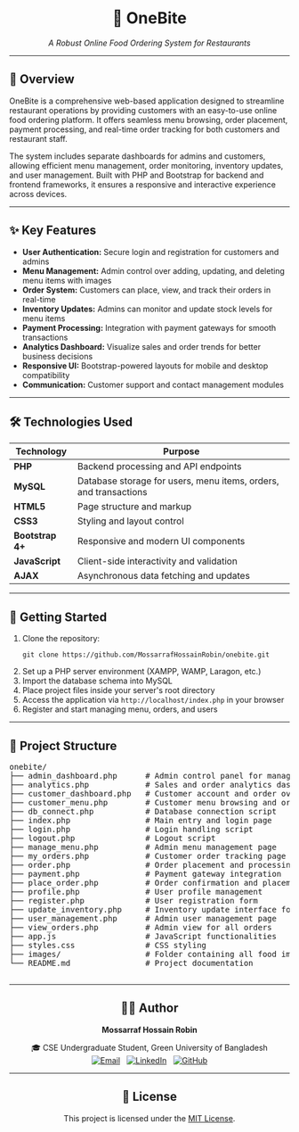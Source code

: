 <div align="center">
  <h1>🍔 OneBite</h1>
  <p><em>A Robust Online Food Ordering System for Restaurants</em></p>
</div>

---

<div>
  <h2>📌 Overview</h2>
  <p>
    OneBite is a comprehensive web-based application designed to streamline restaurant operations by providing
    customers with an easy-to-use online food ordering platform. It offers seamless menu browsing, order placement,
    payment processing, and real-time order tracking for both customers and restaurant staff.
  </p>
  <p>
    The system includes separate dashboards for admins and customers, allowing efficient menu management, order monitoring,
    inventory updates, and user management. Built with PHP and Bootstrap for backend and frontend frameworks, it ensures
    a responsive and interactive experience across devices.
  </p>
</div>

---

<div>
  <h2>✨ Key Features</h2>
  <ul>
    <li><strong>User Authentication:</strong> Secure login and registration for customers and admins</li>
    <li><strong>Menu Management:</strong> Admin control over adding, updating, and deleting menu items with images</li>
    <li><strong>Order System:</strong> Customers can place, view, and track their orders in real-time</li>
    <li><strong>Inventory Updates:</strong> Admins can monitor and update stock levels for menu items</li>
    <li><strong>Payment Processing:</strong> Integration with payment gateways for smooth transactions</li>
    <li><strong>Analytics Dashboard:</strong> Visualize sales and order trends for better business decisions</li>
    <li><strong>Responsive UI:</strong> Bootstrap-powered layouts for mobile and desktop compatibility</li>
    <li><strong>Communication:</strong> Customer support and contact management modules</li>
  </ul>
</div>

---

<div>
  <h2>🛠️ Technologies Used</h2>
  <table>
    <thead>
      <tr>
        <th>Technology</th>
        <th>Purpose</th>
      </tr>
    </thead>
    <tbody>
      <tr><td><strong>PHP</strong></td><td>Backend processing and API endpoints</td></tr>
      <tr><td><strong>MySQL</strong></td><td>Database storage for users, menu items, orders, and transactions</td></tr>
      <tr><td><strong>HTML5</strong></td><td>Page structure and markup</td></tr>
      <tr><td><strong>CSS3</strong></td><td>Styling and layout control</td></tr>
      <tr><td><strong>Bootstrap 4+</strong></td><td>Responsive and modern UI components</td></tr>
      <tr><td><strong>JavaScript</strong></td><td>Client-side interactivity and validation</td></tr>
      <tr><td><strong>AJAX</strong></td><td>Asynchronous data fetching and updates</td></tr>
    </tbody>
  </table>
</div>

---

<div>
  <h2>🚀 Getting Started</h2>
  <ol>
    <li>Clone the repository:
      <pre><code>git clone https://github.com/MossarrafHossainRobin/onebite.git</code></pre>
    </li>
    <li>Set up a PHP server environment (XAMPP, WAMP, Laragon, etc.)</li>
    <li>Import the database schema into MySQL</li>
    <li>Place project files inside your server's root directory</li>
    <li>Access the application via <code>http://localhost/index.php</code> in your browser</li>
    <li>Register and start managing menu, orders, and users</li>
  </ol>
</div>

---

<div>
  <h2>📁 Project Structure</h2>
  <pre>
onebite/
├── admin_dashboard.php      # Admin control panel for managing orders and inventory
├── analytics.php            # Sales and order analytics dashboard
├── customer_dashboard.php   # Customer account and order overview
├── customer_menu.php        # Customer menu browsing and ordering page
├── db_connect.php           # Database connection script
├── index.php                # Main entry and login page
├── login.php                # Login handling script
├── logout.php               # Logout script
├── manage_menu.php          # Admin menu management page
├── my_orders.php            # Customer order tracking page
├── order.php                # Order placement and processing script
├── payment.php              # Payment gateway integration
├── place_order.php          # Order confirmation and placement
├── profile.php              # User profile management
├── register.php             # User registration form
├── update_inventory.php     # Inventory update interface for admins
├── user_management.php      # Admin user management page
├── view_orders.php          # Admin view for all orders
├── app.js                   # JavaScript functionalities
├── styles.css               # CSS styling
├── images/                  # Folder containing all food images
└── README.md                # Project documentation
  </pre>
</div>

---

<div align="center">
  <h2>👨‍💻 Author</h2>
  <p><strong>Mossarraf Hossain Robin</strong></p>
  <p>
    🎓 CSE Undergraduate Student, Green University of Bangladesh<br/>
    <a href="mailto:mossarrafhossainrobin@gmail.com" target="_blank"><img src="https://img.shields.io/badge/Email-D14836?style=flat-square&logo=gmail&logoColor=white" alt="Email"/></a>
    &nbsp;
    <a href="https://linkedin.com/in/mossarrafhossainrobin" target="_blank"><img src="https://img.shields.io/badge/LinkedIn-0A66C2?style=flat-square&logo=linkedin&logoColor=white" alt="LinkedIn"/></a>
    &nbsp;
    <a href="https://github.com/MossarrafHossainRobin" target="_blank"><img src="https://img.shields.io/badge/GitHub-181717?style=flat-square&logo=github&logoColor=white" alt="GitHub"/></a>
  </p>
</div>

---

<div align="center">
  <h2>📃 License</h2>
  <p>This project is licensed under the <a href="https://opensource.org/licenses/MIT" target="_blank">MIT License</a>.</p>
</div>

